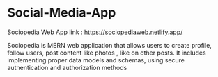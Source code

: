 # Social-Media-App

Sociopedia Web App link : https://sociopediaweb.netlify.app/

Sociopedia is MERN web application that allows users to create profile, follow users, post content like photos , like on other posts. It includes implementing proper data models and schemas, using secure authentication and authorization methods

